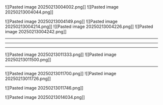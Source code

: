
![[Pasted image 20250213004002.png]]
![[Pasted image 20250213004044.png]]

![[Pasted image 20250213004149.png]]
![[Pasted image 20250213004214.png]]
![[Pasted image 20250213004226.png]]
![[Pasted image 20250213004242.png]]

<hr><hr><hr>


![[Pasted image 20250213011333.png]]
![[Pasted image 20250213011500.png]]


<hr>


![[Pasted image 20250213011700.png]]
![[Pasted image 20250213011726.png]]

![[Pasted image 20250213011746.png]]


![[Pasted image 20250213014034.png]]